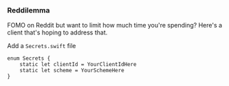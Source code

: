 ### Reddilemma
FOMO on Reddit but want to limit how much time you're spending? Here's a client that's hoping to address that.

Add a `Secrets.swift` file
```
enum Secrets {
    static let clientId = YourClientIdHere
    static let scheme = YourSchemeHere
}
```
